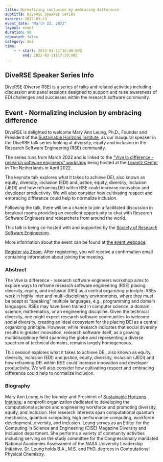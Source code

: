 ```yaml
---
title: Normalizing inclusion by embracing difference
subtitle: DiveRSE Speaker Series
expires: 2022-03-23
event_date: "March 22, 2022"
layout: event
duration: 90
repeated: false
category: dei 
time:
    - - start: 2022-03-11T16:00:00Z
        end: 2022-03-11T17:30:00Z
---
```


## DiveRSE Speaker Series Info

DiveRSE (Diverse RSE) is a series of talks and related activities including discussion and panel sessions designed to support and raise awareness of EDI challenges and successes within the research software community.

## Event - Normalizing inclusion by embracing difference

DiveRSE is delighted to welcome Mary Ann Leung, Ph.D., Founder and President of the [Sustainable Horizons Institute](https://shinstitute.org/), as our inaugural speaker in the DiveRSE talk series looking at diversity, equity and inclusion in the Research Software Engineering (RSE) community.

The series runs from March 2022 and is linked to the ["Vive la différence - research software engineers" workshop](https://www.researchsoft.org/events/2022-04/) being hosted at the [Lorentz Center](https://www.lorentzcenter.nl/) in The Netherlands in April 2022.

The keynote talk explores what it takes to achieve DEI, also known as equity, diversity, inclusion (EDI) and justice, equity, diversity, inclusion (JEDI) and how reframing DEI within RSE could increase innovation and developer productivity. We will also consider how cultivating respect and embracing difference could help to normalize inclusion.

Following the talk, there will be a chance to join a facilitated discussion in breakout rooms providing an excellent opportunity to chat with Research Software Engineers and researchers from around the world.

This talk is being co-hosted with and supported by the [Society of Research Software Engineering](https://society-rse.org/).

More information about the event can be found at  [the event webpage](https://diverse-rse.github.io/events/2022-03-22).

[Register via Zoom](https://us06web.zoom.us/meeting/register/tZwvd-CprD4jH9Kt5smG4nGbp-YHoahn44Hm).
After registering, you will receive a confirmation email containing information about joining the meeting.

### Abstract

The Vive la différence - research software engineers workshop aims to explore ways to reframe research software engineering (RSE) placing diversity, equity, and inclusion (DEI) as a central organizing principle. RSEs work in highly inter and multi-disciplinary environments, where they must be adept at “speaking” multiple languages, e.g., programming and domain languages. RSEs may have been trained in computer science, a domain science, mathematics, or an engineering discipline. Given the technical diversity, one might expect research software communities to welcome social diversity, creating an ideal ecosystem for the placing DEI as a central organizing principle. However, while research indicates that social diversity results in greater innovation, research software itself, as a growing multidisciplinary field spanning the globe and representing a diverse spectrum of technical domains, remains largely homogeneous.

This session explores what it takes to achieve DEI, also known as equity, diversity, inclusion (EDI) and justice, equity, diversity, inclusion (JEDI) and how reframing DEI within RSE could increase innovation and developer productivity. We will also consider how cultivating respect and embracing difference could help to normalize inclusion.

### Biography

Mary Ann Leung is the founder and President of [Sustainable Horizons Institute](https://shinstitute.org/), a nonprofit organization dedicated to developing the computational science and engineering workforce and promoting diversity, equity, and inclusion. Her research interests span computational quantum mechanics, quantum computing, high performance computing, workforce development, diversity, and inclusion. Leung serves as an Editor for the Computing in Science and Engineering (CiSE) Magazine Diversity and Inclusion department. She performs a variety of community activities including serving on the study committee for the Congressionally mandated National Academies Assessment of the NASA University Leadership Initiative. Dr. Leung holds B.A., M.S. and PhD. degrees in Computational Physical Chemistry.
